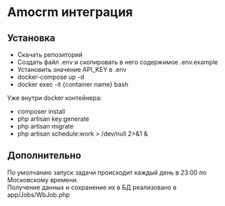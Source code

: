 # Amocrm интеграция

## Установка
- Скачать репозиторий
- Создать файл .env и скопировать в него содержимое .env.example
- Установить значение API_KEY в .env
- docker-compose up -d
- docker exec -it {container name} bash

Уже внутри docker контейнера:
- composer install
- php artisan key:generate
- php artisan migrate
- php artisan schedule:work > /dev/null 2>&1 &

## Дополнительно
По умолчанию запуск задачи происходит каждый день в 23:00 по Московскому времени.  
Получение данных и сохранение их в БД реализовано в app/Jobs/WbJob.php
